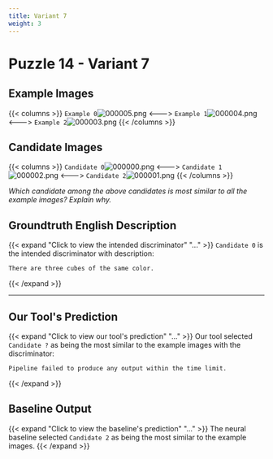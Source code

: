 ```yaml
---
title: Variant 7
weight: 3
---
```


# Puzzle 14 - Variant 7

## Example Images
{{< columns >}}
`Example 0`![000005.png](/clevr-variants/threepack/fovariant-7/render/images/CLEVR_val_000005.png)
<--->
`Example 1`![000004.png](/clevr-variants/threepack/fovariant-7/render/images/CLEVR_val_000004.png)
<--->
`Example 2`![000003.png](/clevr-variants/threepack/fovariant-7/render/images/CLEVR_val_000003.png)
{{< /columns >}}

## Candidate Images
{{< columns >}}
`Candidate 0`![000000.png](/clevr-variants/threepack/fovariant-7/render/images/CLEVR_val_000000.png)
<--->
`Candidate 1`![000002.png](/clevr-variants/threepack/fovariant-7/render/images/CLEVR_val_000002.png)
<--->
`Candidate 2`![000001.png](/clevr-variants/threepack/fovariant-7/render/images/CLEVR_val_000001.png)
{{< /columns >}}

*Which candidate among the above candidates is most similar to all the example images? Explain why.*

## Groundtruth English Description

{{< expand "Click to view the intended discriminator" "..." >}}
`Candidate 0` is the intended discriminator with description:
```plaintext 
There are three cubes of the same color.
```
{{< /expand >}}

---



## Our Tool's Prediction

{{< expand "Click to view our tool's prediction" "..." >}}
Our tool selected `Candidate ?` as being the most similar to the example images with the discriminator:
```plaintext
Pipeline failed to produce any output within the time limit.
```
{{< /expand >}}



## Baseline Output

{{< expand "Click to view the baseline's prediction" "..." >}}
The neural baseline selected `Candidate 2` as being the most similar to the example images.
{{< /expand >}}

